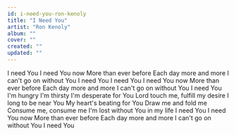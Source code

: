 ```yaml
---
id: i-need-you-ron-kenoly
title: "I Need You"
artist: "Ron Kenoly"
album: ""
cover: ""
created: ""
updated: ""
---
```


I need You
I need You now
More than ever before
Each day more and more
I can't go on without You
I need You
I need You
I need You now
More than ever before
Each day more and more
I can't go on without You
I need You
I'm hungry
I'm thirsty
I'm desperate for You
Lord touch me, fulfill my desire
I long to be near You
My heart's beating for You
Draw me and fold me
Consume me, consume me
I'm lost without You in my life
I need You
I need You now
More than ever before
Each day more and more
I can't go on without You
I need You